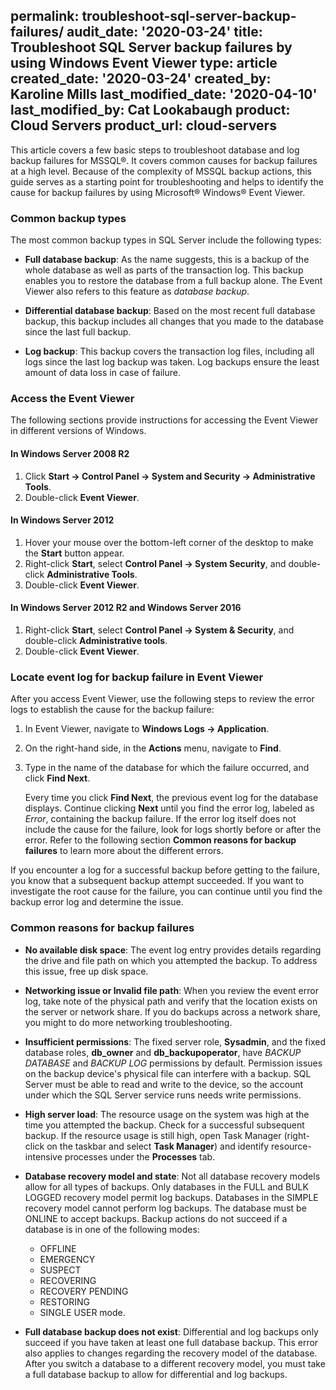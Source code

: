 permalink: troubleshoot-sql-server-backup-failures/
audit_date: '2020-03-24'
title: Troubleshoot SQL Server backup failures by using Windows Event Viewer
type: article
created_date: '2020-03-24'
created_by: Karoline Mills
last_modified_date: '2020-04-10'
last_modified_by: Cat Lookabaugh
product: Cloud Servers
product_url: cloud-servers
---

This article covers a few basic steps to troubleshoot database and log backup failures for MSSQL&reg;. It covers common causes for backup failures at a high level. Because of the complexity of MSSQL backup actions, this guide serves as a starting point for troubleshooting and helps to identify the cause for backup failures by using Microsoft&reg; Windows&reg; Event Viewer.

### Common backup types

The most common backup types in SQL Server include the following types:

-  **Full database backup**: As the name suggests, this is a backup of the whole database as well as parts of the transaction log. This backup enables you to restore the database from a full backup alone. The Event Viewer also refers to this feature as *database backup*.

- **Differential database backup**: Based on the most recent full database backup, this backup includes all changes that you made to the database since the last full backup.

- **Log backup**: This backup covers the transaction log files, including all logs since the last log backup was taken. Log backups ensure the least amount of data loss in case of failure.

### Access the Event Viewer

The following sections provide instructions for accessing the Event Viewer in different versions of Windows.

#### In Windows Server 2008 R2

1. Click **Start -> Control Panel -> System and Security -> Administrative Tools**.
2. Double-click **Event Viewer**.

#### In Windows Server 2012

1. Hover your mouse over the bottom-left corner of the desktop to make the **Start** button appear.
2. Right-click **Start**, select **Control Panel -> System Security**, and double-click **Administrative Tools**.
3. Double-click **Event Viewer**.

#### In Windows Server 2012 R2 and Windows Server 2016

1. Right-click **Start**, select **Control Panel -> System & Security**, and double-click **Administrative tools**.
2. Double-click **Event Viewer**.

### Locate event log for backup failure in Event Viewer

After you access Event Viewer, use the following steps to review the error logs to establish the cause for the backup failure:

1. In Event Viewer, navigate to **Windows Logs -> Application**. 
2. On the right-hand side, in the **Actions** menu, navigate to **Find**. 
3. Type in the name of the database for which the failure occurred, and click **Find Next**. 

   Every time you click **Find Next**, the previous event log for the database displays. Continue clicking **Next** until you    find the error log, labeled as *Error*, containing the backup failure.  If the error log itself does not include the cause    for the failure, look for logs shortly before or after the error. Refer to the following section 
   **Common reasons for  backup failures** to learn more about the different errors.

If you encounter a log for a successful backup before getting to the failure, you know that a subsequent backup attempt succeeded. If you want to investigate the root cause for the failure, you can continue until you find the backup error log and determine the issue.

### Common reasons for backup failures

- **No available disk space**: The event log entry provides details regarding the drive and file path on which you attempted the backup. To address this issue, free up disk space.

- **Networking issue or Invalid file path**: When you review the event error log, take note of the physical path and verify that the location exists on the server or network share. If you do backups across a network share, you might to do more networking troubleshooting.

- **Insufficient permissions**: The fixed server role, **Sysadmin**, and the fixed database roles, **db_owner** and **db_backupoperator**, have *BACKUP DATABASE* and *BACKUP LOG* permissions by default. Permission issues on the backup device's physical file can interfere with a backup. SQL Server must be able to read and write to the device, so the account under which the SQL Server service runs needs write permissions.

- **High server load**: The resource usage on the system was high at the time you attempted the backup. Check for a successful subsequent backup. If the resource usage is still high, open Task Manager (right-click on the taskbar and select **Task Manager**) and identify resource-intensive processes under the **Processes** tab.

- **Database recovery model and state**: Not all database recovery models allow for all types of backups. Only databases in the FULL and BULK LOGGED recovery model permit log backups. Databases in the SIMPLE recovery model cannot perform log backups. The database must be ONLINE to accept backups. Backup actions do not succeed if a database is in one of the following modes:

     - OFFLINE
     - EMERGENCY
     - SUSPECT
     - RECOVERING
     - RECOVERY PENDING
     - RESTORING
     - SINGLE USER mode. 

- **Full database backup does not exist**: Differential and log backups only succeed if you have taken at least one full database backup. This error also applies to changes regarding the recovery model of the database. After you switch a database to a different recovery model, you must take a full database backup to allow for differential and log backups.
